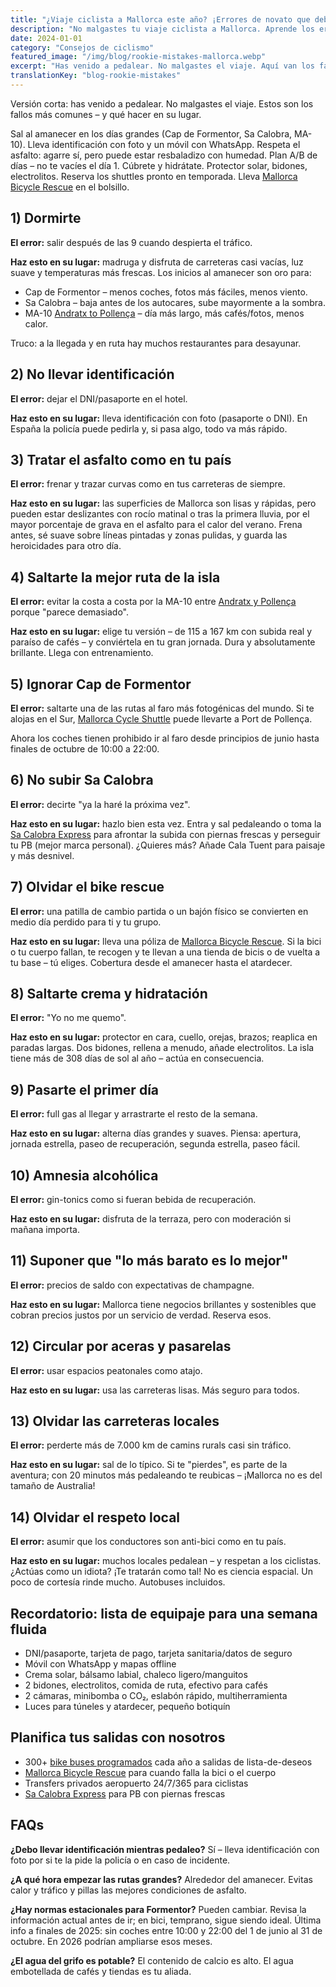 ```yaml
---
title: "¿Viaje ciclista a Mallorca este año? ¡Errores de novato que debes evitar!"
description: "No malgastes tu viaje ciclista a Mallorca. Aprende los errores típicos y qué hacer en su lugar: salidas al amanecer, equipo esencial y etiqueta local."
date: 2024-01-01
category: "Consejos de ciclismo"
featured_image: "/img/blog/rookie-mistakes-mallorca.webp"
excerpt: "Has venido a pedalear. No malgastes el viaje. Aquí van los fallos más comunes – y qué hacer en su lugar."
translationKey: "blog-rookie-mistakes"
---
```


Versión corta: has venido a pedalear. No malgastes el viaje. Estos son los fallos más comunes – y qué hacer en su lugar.

Sal al amanecer en los días grandes (Cap de Formentor, Sa Calobra, MA-10).
Lleva identificación con foto y un móvil con WhatsApp.
Respeta el asfalto: agarre sí, pero puede estar resbaladizo con humedad.
Plan A/B de días – no te vacíes el día 1.
Cúbrete y hidrátate. Protector solar, bidones, electrolitos.
Reserva los shuttles pronto en temporada. Lleva <a href="https://mallorcacycleshuttle.company.site/products/Rescue-&-Recovery-c15728236" target="_blank">Mallorca Bicycle Rescue</a> en el bolsillo.

## 1) Dormirte

**El error:** salir después de las 9 cuando despierta el tráfico.

**Haz esto en su lugar:** madruga y disfruta de carreteras casi vacías, luz suave y temperaturas más frescas. Los inicios al amanecer son oro para:

- Cap de Formentor – menos coches, fotos más fáciles, menos viento.
- Sa Calobra – baja antes de los autocares, sube mayormente a la sombra.
- MA-10 <a href="/es/shuttle-bici/guia-andratx-pollenca/" target="_blank">Andratx to Pollença</a> – día más largo, más cafés/fotos, menos calor.

Truco: a la llegada y en ruta hay muchos restaurantes para desayunar.

## 2) No llevar identificación

**El error:** dejar el DNI/pasaporte en el hotel.

**Haz esto en su lugar:** lleva identificación con foto (pasaporte o DNI). En España la policía puede pedirla y, si pasa algo, todo va más rápido.

## 3) Tratar el asfalto como en tu país

**El error:** frenar y trazar curvas como en tus carreteras de siempre.

**Haz esto en su lugar:** las superficies de Mallorca son lisas y rápidas, pero pueden estar deslizantes con rocío matinal o tras la primera lluvia, por el mayor porcentaje de grava en el asfalto para el calor del verano. Frena antes, sé suave sobre líneas pintadas y zonas pulidas, y guarda las heroicidades para otro día.

## 4) Saltarte la mejor ruta de la isla

**El error:** evitar la costa a costa por la MA-10 entre <a href="/es/shuttle-bici/guia-andratx-pollenca/" target="_blank">Andratx y Pollença</a> porque "parece demasiado".

**Haz esto en su lugar:** elige tu versión – de 115 a 167 km con subida real y paraíso de cafés – y conviértela en tu gran jornada. Dura y absolutamente brillante. Llega con entrenamiento.

## 5) Ignorar Cap de Formentor

**El error:** saltarte una de las rutas al faro más fotogénicas del mundo. Si te alojas en el Sur, <a href="https://mallorcacycleshuttle.company.site/products/Scheduled-Bike-Buses-c15728235" target="_blank">Mallorca Cycle Shuttle</a> puede llevarte a Port de Pollença.

Ahora los coches tienen prohibido ir al faro desde principios de junio hasta finales de octubre de 10:00 a 22:00.

## 6) No subir Sa Calobra

**El error:** decirte "ya la haré la próxima vez".

**Haz esto en su lugar:** hazlo bien esta vez. Entra y sal pedaleando o toma la <a href="https://mallorcacycleshuttle.company.site/products/Scheduled-Bike-Buses-c15728235" target="_blank">Sa Calobra Express</a> para afrontar la subida con piernas frescas y perseguir tu PB (mejor marca personal). ¿Quieres más? Añade Cala Tuent para paisaje y más desnivel.

## 7) Olvidar el bike rescue

**El error:** una patilla de cambio partida o un bajón físico se convierten en medio día perdido para ti y tu grupo.

**Haz esto en su lugar:** lleva una póliza de <a href="https://mallorcacycleshuttle.company.site/products/Rescue-&-Recovery-c15728236" target="_blank">Mallorca Bicycle Rescue</a>. Si la bici o tu cuerpo fallan, te recogen y te llevan a una tienda de bicis o de vuelta a tu base – tú eliges. Cobertura desde el amanecer hasta el atardecer.

## 8) Saltarte crema y hidratación

**El error:** "Yo no me quemo".

**Haz esto en su lugar:** protector en cara, cuello, orejas, brazos; reaplica en paradas largas. Dos bidones, rellena a menudo, añade electrolitos. La isla tiene más de 308 días de sol al año – actúa en consecuencia.

## 9) Pasarte el primer día

**El error:** full gas al llegar y arrastrarte el resto de la semana.

**Haz esto en su lugar:** alterna días grandes y suaves. Piensa: apertura, jornada estrella, paseo de recuperación, segunda estrella, paseo fácil.

## 10) Amnesia alcohólica

**El error:** gin-tonics como si fueran bebida de recuperación.

**Haz esto en su lugar:** disfruta de la terraza, pero con moderación si mañana importa.

## 11) Suponer que "lo más barato es lo mejor"

**El error:** precios de saldo con expectativas de champagne.

**Haz esto en su lugar:** Mallorca tiene negocios brillantes y sostenibles que cobran precios justos por un servicio de verdad. Reserva esos.

## 12) Circular por aceras y pasarelas

**El error:** usar espacios peatonales como atajo.

**Haz esto en su lugar:** usa las carreteras lisas. Más seguro para todos.

## 13) Olvidar las carreteras locales

**El error:** perderte más de 7.000 km de camins rurals casi sin tráfico.

**Haz esto en su lugar:** sal de lo típico. Si te "pierdes", es parte de la aventura; con 20 minutos más pedaleando te reubicas – ¡Mallorca no es del tamaño de Australia!

## 14) Olvidar el respeto local

**El error:** asumir que los conductores son anti-bici como en tu país.

**Haz esto en su lugar:** muchos locales pedalean – y respetan a los ciclistas. ¿Actúas como un idiota? ¡Te tratarán como tal! No es ciencia espacial. Un poco de cortesía rinde mucho. Autobuses incluidos.

## Recordatorio: lista de equipaje para una semana fluida
- DNI/pasaporte, tarjeta de pago, tarjeta sanitaria/datos de seguro
- Móvil con WhatsApp y mapas offline
- Crema solar, bálsamo labial, chaleco ligero/manguitos
- 2 bidones, electrolitos, comida de ruta, efectivo para cafés
- 2 cámaras, minibomba o CO₂, eslabón rápido, multiherramienta
- Luces para túneles y atardecer, pequeño botiquín

## Planifica tus salidas con nosotros
- 300+ <a href="https://mallorcacycleshuttle.company.site/products/Scheduled-Bike-Buses-c15728235" target="_blank">bike buses programados</a> cada año a salidas de lista-de-deseos
- <a href="https://mallorcacycleshuttle.company.site/products/Rescue-&-Recovery-c15728236" target="_blank">Mallorca Bicycle Rescue</a> para cuando falla la bici o el cuerpo
- Transfers privados aeropuerto 24/7/365 para ciclistas
- <a href="https://mallorcacycleshuttle.company.site/products/Scheduled-Bike-Buses-c15728235" target="_blank">Sa Calobra Express</a> para PB con piernas frescas

## FAQs

**¿Debo llevar identificación mientras pedaleo?**
Sí – lleva identificación con foto por si te la pide la policía o en caso de incidente.

**¿A qué hora empezar las rutas grandes?**
Alrededor del amanecer. Evitas calor y tráfico y pillas las mejores condiciones de asfalto.

**¿Hay normas estacionales para Formentor?**
Pueden cambiar. Revisa la información actual antes de ir; en bici, temprano, sigue siendo ideal. Última info a finales de 2025: sin coches entre 10:00 y 22:00 del 1 de junio al 31 de octubre. En 2026 podrían ampliarse esos meses.

**¿El agua del grifo es potable?**
El contenido de calcio es alto. El agua embotellada de cafés y tiendas es tu aliada.

